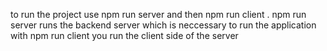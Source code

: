 to run the project use npm run server and then npm run client . npm run server runs the backend server which is neccessary to run the application with npm run client you run the client side of the server
